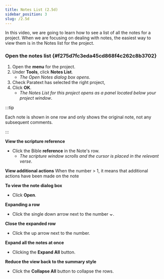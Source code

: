 ```yaml
---
title: Notes List (2.5d)
sidebar_position: 3
slug: /2.5d
---
```




In this video, we are going to learn how to see a list of all the notes for a project. When we are focusing on dealing with notes, the easiest way to view them is in the Notes list for the project.


### Open the notes list {#f275d7fc3eda45cd868f4c262c8b3702}

1. Open the **menu** for the project.
1. Under **Tools**, click **Notes List**.
	- _The Open Notes dialog box opens_.
1. Check Paratext has selected the right project,
1. Click **OK**.
	- _The Notes List for this project opens as a panel located below your project window_.

:::tip


Each note is shown in one row and only shows the original note, not any subsequent comments. 


:::


**View the scripture reference**

- Click the Bible **reference** in the Note's row.
	- _The scripture window scrolls and the cursor is placed in the relevant verse_.

**View additional actions**
When the number > 1, it means that additional actions have been made on the note


**To view the note dialog box**

- Click **Open**.

**Expanding a row**

- Click the single down arrow next to the number **⌄**.

**Close the expanded row**

- Click the up arrow next to the number.

**Expand all the notes at once**

- Clicking the **Expand All** button.

**Reduce the view back to the summary style**

- Click the **Collapse All** button to collapse the rows.
